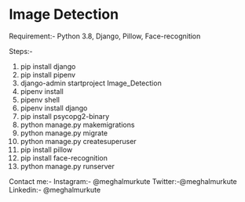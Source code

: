 # Image Detection
Requirement:-
Python 3.8,
Django,
Pillow,
Face-recognition


Steps:-
1. pip install django
2. pip install pipenv
3. django-admin startproject Image_Detection
4. pipenv install
5. pipenv shell
6. pipenv install django
7. pip install psycopg2-binary
8. python manage.py makemigrations
9. python manage.py migrate
10. python manage.py createsuperuser
11. pip install pillow
12. pip install face-recognition
13. python manage.py runserver

Contact me:-
Instagram:- @meghalmurkute
Twitter:-@meghalmurkute
Linkedin:- @meghalmurkute
